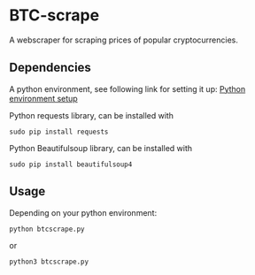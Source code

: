 # BTC-scrape
A webscraper for scraping prices of popular cryptocurrencies.

## Dependencies
A python environment, see following link for setting it up:
[Python environment setup](https://www.tutorialspoint.com/python/python_environment.htm)
 
Python requests library, can be installed with
```
sudo pip install requests
```
Python Beautifulsoup library, can be installed with
```
sudo pip install beautifulsoup4
```

## Usage
Depending on your python environment:
```
python btcscrape.py
```
or
```
python3 btcscrape.py
```
